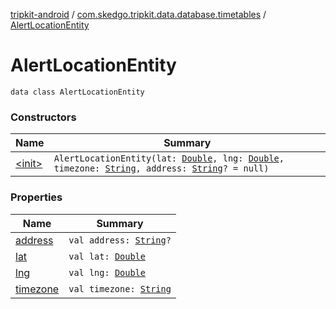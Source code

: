 [tripkit-android](../../index.md) / [com.skedgo.tripkit.data.database.timetables](../index.md) / [AlertLocationEntity](./index.md)

# AlertLocationEntity

`data class AlertLocationEntity`

### Constructors

| Name | Summary |
|---|---|
| [&lt;init&gt;](-init-.md) | `AlertLocationEntity(lat: `[`Double`](https://kotlinlang.org/api/latest/jvm/stdlib/kotlin/-double/index.html)`, lng: `[`Double`](https://kotlinlang.org/api/latest/jvm/stdlib/kotlin/-double/index.html)`, timezone: `[`String`](https://kotlinlang.org/api/latest/jvm/stdlib/kotlin/-string/index.html)`, address: `[`String`](https://kotlinlang.org/api/latest/jvm/stdlib/kotlin/-string/index.html)`? = null)` |

### Properties

| Name | Summary |
|---|---|
| [address](address.md) | `val address: `[`String`](https://kotlinlang.org/api/latest/jvm/stdlib/kotlin/-string/index.html)`?` |
| [lat](lat.md) | `val lat: `[`Double`](https://kotlinlang.org/api/latest/jvm/stdlib/kotlin/-double/index.html) |
| [lng](lng.md) | `val lng: `[`Double`](https://kotlinlang.org/api/latest/jvm/stdlib/kotlin/-double/index.html) |
| [timezone](timezone.md) | `val timezone: `[`String`](https://kotlinlang.org/api/latest/jvm/stdlib/kotlin/-string/index.html) |
